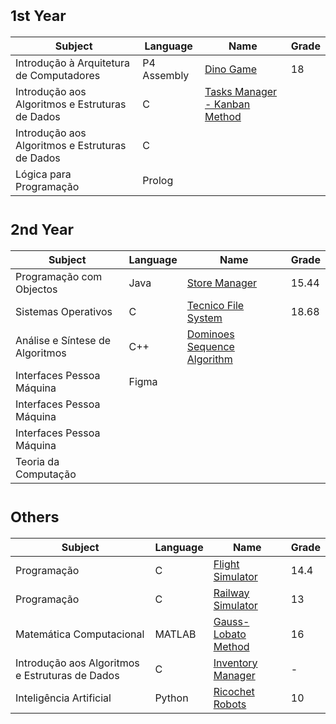 # <sub>1st Year
Subject | Language | Name | Grade
--- | --- | --- | ---
Introdução à Arquitetura de Computadores | P4 Assembly | [Dino Game](https://github.com/saradinismarques/leic-a/tree/main/dino-game) | 18
Introdução aos Algoritmos e Estruturas de Dados | C | [Tasks Manager - Kanban Method]()
Introdução aos Algoritmos e Estruturas de Dados | C | 
Lógica para Programação | Prolog |
  
# <sub>2nd Year
Subject | Language | Name | Grade
--- | --- | --- | ---
Programação com Objectos |Java | [Store Manager](https://github.com/saradinismarques/leic-a/tree/main/store-manager) | 15.44
Sistemas Operativos | C | [Tecnico File System](https://github.com/saradinismarques/leic-a/tree/main/tecnico-file-system) | 18.68
Análise e Síntese de Algoritmos | C++ | [Dominoes Sequence Algorithm]()
Interfaces Pessoa Máquina | Figma |
Interfaces Pessoa Máquina |
Interfaces Pessoa Máquina |
Teoria da Computação |

# <sub>Others
Subject | Language | Name | Grade 
--- | --- | --- | ---
Programação | C | [Flight Simulator](https://github.com/saradinismarques/leic-a/tree/main/flight-simulator) | 14.4
Programação | C | [Railway Simulator](https://github.com/saradinismarques/leic-a/tree/main/railway-simulator) | 13
Matemática Computacional | MATLAB | [Gauss-Lobato Method](https://github.com/saradinismarques/leic-a/tree/main/gauss-lobato-method) | 16
Introdução aos Algoritmos e Estruturas de Dados | C | [Inventory Manager](https://github.com/saradinismarques/leic-a/tree/main/inventory-manager) | -
Inteligência Artificial | Python | [Ricochet Robots](https://github.com/saradinismarques/leic-a/tree/main/ricochet-robots) | 10
